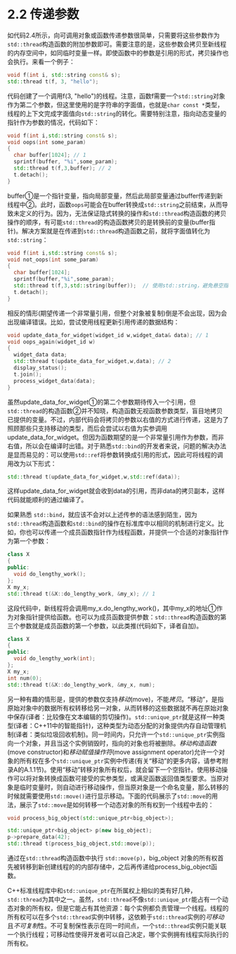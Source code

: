 # 2.2 传递参数

如代码2.4所示，向可调用对象或函数传递参数很简单，只需要将这些参数作为 `std::thread`构造函数的附加参数即可。需要注意的是，这些参数会拷贝至新线程的内存空间中，如同临时变量一样。即使函数中的参数是引用的形式，拷贝操作也会执行。来看一个例子：

```c++
void f(int i, std::string const& s);
std::thread t(f, 3, "hello");
```

代码创建了一个调用f(3, "hello")的线程。注意，函数f需要一个`std::string`对象作为第二个参数，但这里使用的是字符串的字面值，也就是`char const *`类型，线程的上下文完成字面值向`std::string`的转化。需要特别注意，指向动态变量的指针作为参数的情况，代码如下：

```c++
void f(int i,std::string const& s);
void oops(int some_param)
{
  char buffer[1024]; // 1
  sprintf(buffer, "%i",some_param);
  std::thread t(f,3,buffer); // 2
  t.detach();
}
```

buffer①是一个指针变量，指向局部变量，然后此局部变量通过buffer传递到新线程中②。此时，函数`oops`可能会在buffer转换成`std::string`之前结束，从而导致未定义的行为。因为，无法保证隐式转换的操作和`std::thread`构造函数的拷贝操作的顺序，有可能`std::thread`的构造函数拷贝的是转换前的变量(buffer指针)。解决方案就是在传递到`std::thread`构造函数之前，就将字面值转化为`std::string`：

```c++
void f(int i,std::string const& s);
void not_oops(int some_param)
{
  char buffer[1024];
  sprintf(buffer,"%i",some_param);
  std::thread t(f,3,std::string(buffer));  // 使用std::string，避免悬空指针
  t.detach();
}
```

相反的情形(期望传递一个非常量引用，但整个对象被复制)倒是不会出现，因为会出现编译错误。比如，尝试使用线程更新引用传递的数据结构：

```c++
void update_data_for_widget(widget_id w,widget_data& data); // 1
void oops_again(widget_id w)
{
  widget_data data;
  std::thread t(update_data_for_widget,w,data); // 2
  display_status();
  t.join();
  process_widget_data(data);
}
```

虽然update_data_for_widget①的第二个参数期待传入一个引用，但`std::thread`的构造函数②并不知晓，构造函数无视函数参数类型，盲目地拷贝已提供的变量。不过，内部代码会将拷贝的参数以右值的方式进行传递，这是为了照顾那些只支持移动的类型，而后会尝试以右值为实参调用 update_data_for_widget。但因为函数期望的是一个非常量引用作为参数，而非右值，所以会在编译时出错。对于熟悉`std::bind`的开发者来说，问题的解决办法是显而易见的：可以使用`std::ref`将参数转换成引用的形式，因此可将线程的调用改为以下形式：

```c++
std::thread t(update_data_for_widget,w,std::ref(data));
```

这样update_data_for_widget就会收到data的引用，而非data的拷贝副本，这样代码就能顺利的通过编译了。

如果熟悉 `std::bind`，就应该不会对以上述传参的语法感到陌生，因为`std::thread`构造函数和`std::bind`的操作在标准库中以相同的机制进行定义。比如，你也可以传递一个成员函数指针作为线程函数，并提供一个合适的对象指针作为第一个参数：

```c++
class X
{
public:
  void do_lengthy_work();
};
X my_x;
std::thread t(&X::do_lengthy_work, &my_x); // 1
```

这段代码中，新线程将会调用my_x.do_lengthy_work()，其中my_x的地址①作为对象指针提供给函数。也可以为成员函数提供参数：`std::thread`构造函数的第三个参数就是成员函数的第一个参数，以此类推(代码如下，译者自加)。

```c++
class X
{
public:
  void do_lengthy_work(int);
};
X my_x;
int num(0);
std::thread t(&X::do_lengthy_work, &my_x, num);
```

另一种有趣的情形是，提供的参数仅支持*移动*(move)，不能*拷贝*。“移动”，是指原始对象中的数据所有权转移给另一对象，从而转移的这些数据就不再在原始对象中保存(译者：比较像在文本编辑的剪切操作)。`std::unique_ptr`就是这样一种类型(译者：C++11中的智能指针)，这种类型为动态分配的对象提供内存自动管理机制(译者：类似垃圾回收机制)。同一时间内，只允许一个`std::unique_ptr`实例指向一个对象，并且当这个实例销毁时，指向的对象也将被删除。*移动构造函数*(move constructor)和*移动赋值操作符*(move assignment operator)允许一个对象的所有权在多个`std::unique_ptr`实例中传递(有关“移动”的更多内容，请参考附录A的A.1.1节)。使用“移动”转移对象所有权后，就会留下一个空指针。使用移动操作可以将对象转换成函数可接受的实参类型，或满足函数返回值类型要求。当原对象是临时变量时，则自动进行移动操作，但当原对象是一个命名变量，那么转移的时候就需要使用`std::move()`进行显示移动。下面的代码展示了`std::move`的用法，展示了`std::move`是如何转移一个动态对象的所有权到一个线程中去的：

```c++
void process_big_object(std::unique_ptr<big_object>);

std::unique_ptr<big_object> p(new big_object);
p->prepare_data(42);
std::thread t(process_big_object,std::move(p));
```

通过在`std::thread`构造函数中执行 `std::move(p)`，big_object 对象的所有权首先被转移到新创建线程的的内部存储中，之后再传递给process_big_object函数。

C++标准线程库中和`std::unique_ptr`在所属权上相似的类有好几种，`std::thread`为其中之一。虽然，`std::thread`不像`std::unique_ptr`能占有一个动态对象的所有权，但是它能占有其他资源：每个实例都负责管理一个线程。线程的所有权可以在多个`std::thread`实例中转移，这依赖于`std::thread`实例的*可移动*且*不可复制*性。不可复制保性表示在同一时间点，一个`std::thread`实例只能关联一个执行线程；可移动性使得开发者可以自己决定，哪个实例拥有线程实际执行的所有权。